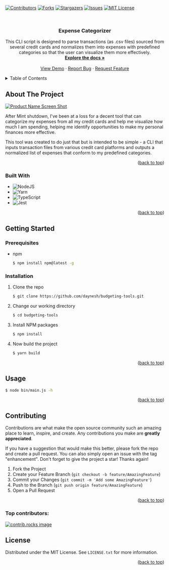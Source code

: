 <!-- Improved compatibility of back to top link: See: https://github.com/othneildrew/Best-README-Template/pull/73 -->
<a id="readme-top"></a>

<!-- PROJECT SHIELDS -->
<!--
*** I'm using markdown "reference style" links for readability.
*** Reference links are enclosed in brackets [ ] instead of parentheses ( ).
*** See the bottom of this document for the declaration of the reference variables
*** for contributors-url, forks-url, etc. This is an optional, concise syntax you may use.
*** https://www.markdownguide.org/basic-syntax/#reference-style-links
-->
[![Contributors][contributors-shield]][contributors-url]
[![Forks][forks-shield]][forks-url]
[![Stargazers][stars-shield]][stars-url]
[![Issues][issues-shield]][issues-url]
[![MIT License][license-shield]][license-url]



<!-- PROJECT LOGO -->
<br />
<div align="center">


  <h3 align="center">Expense Categorizer</h3>

  <p align="center">
    This CLI script is designed to parse transactions (as .csv files) sourced from several credit cards and normalizes them into expenses with predefined categories so that the user can visualize them more effectively.
    <br />
    <a href="https://github.com/daynesh/budgeting-tools"><strong>Explore the docs »</strong></a>
    <br />
    <br />
    <a href="https://github.com/daynesh/budgeting-tools">View Demo</a>
    ·
    <a href="https://github.com/daynesh/budgeting-tools/issues/new?labels=bug&template=bug-report---.md">Report Bug</a>
    ·
    <a href="https://github.com/daynesh/budgeting-tools/issues/new?labels=enhancement&template=feature-request---.md">Request Feature</a>
  </p>
</div>



<!-- TABLE OF CONTENTS -->
<details>
  <summary>Table of Contents</summary>
  <ol>
    <li>
      <a href="#about-the-project">About The Project</a>
      <ul>
        <li><a href="#built-with">Built With</a></li>
      </ul>
    </li>
    <li>
      <a href="#getting-started">Getting Started</a>
      <ul>
        <li><a href="#prerequisites">Prerequisites</a></li>
        <li><a href="#installation">Installation</a></li>
      </ul>
    </li>
    <li><a href="#usage">Usage</a></li>
    <li><a href="#roadmap">Roadmap</a></li>
    <li><a href="#contributing">Contributing</a></li>
    <li><a href="#license">License</a></li>
    <li><a href="#contact">Contact</a></li>
    <li><a href="#acknowledgments">Acknowledgments</a></li>
  </ol>
</details>



<!-- ABOUT THE PROJECT -->
## About The Project

[![Product Name Screen Shot][product-screenshot]](https://example.com)

After Mint shutdown, I've been at a loss for a decent tool that can categorize my expenses from all my credit cards and help me visualize how much I am spending, helping me identify opportunities to make my personal finances more effective.

This tool was created to do just that but is intended to be simple - a CLI that inputs transaction files from various credit card platforms and outputs a normalized list of expenses that conform to my predefined categories.

<p align="right">(<a href="#readme-top">back to top</a>)</p>



### Built With

* ![NodeJS](https://img.shields.io/badge/node.js-6DA55F?style=for-the-badge&logo=node.js&logoColor=white)
* ![Yarn](https://img.shields.io/badge/yarn-%232C8EBB.svg?style=for-the-badge&logo=yarn&logoColor=white)
* ![TypeScript](https://img.shields.io/badge/typescript-%23007ACC.svg?style=for-the-badge&logo=typescript&logoColor=white)
* ![Jest](https://img.shields.io/badge/-jest-%23C21325?style=for-the-badge&logo=jest&logoColor=white)

<p align="right">(<a href="#readme-top">back to top</a>)</p>



<!-- GETTING STARTED -->
## Getting Started


### Prerequisites
 
* npm
  ```sh
  $ npm install npm@latest -g
  ```

### Installation

1. Clone the repo
   ```sh
   $ git clone https://github.com/daynesh/budgeting-tools.git
2. Change our working directory
   ```sh
   $ cd budgeting-tools
   ```
3. Install NPM packages
   ```sh
   $ npm install
   ```
4. Now build the project
   ```sh
   $ yarn build
   ```

<p align="right">(<a href="#readme-top">back to top</a>)</p>



<!-- USAGE EXAMPLES -->
## Usage

```sh
$ node bin/main.js -h
```

<p align="right">(<a href="#readme-top">back to top</a>)</p>


<!-- CONTRIBUTING -->
## Contributing

Contributions are what make the open source community such an amazing place to learn, inspire, and create. Any contributions you make are **greatly appreciated**.

If you have a suggestion that would make this better, please fork the repo and create a pull request. You can also simply open an issue with the tag "enhancement".
Don't forget to give the project a star! Thanks again!

1. Fork the Project
2. Create your Feature Branch (`git checkout -b feature/AmazingFeature`)
3. Commit your Changes (`git commit -m 'Add some AmazingFeature'`)
4. Push to the Branch (`git push origin feature/AmazingFeature`)
5. Open a Pull Request

<p align="right">(<a href="#readme-top">back to top</a>)</p>

### Top contributors:

<a href="https://github.com/daynesh/budgeting-tools/graphs/contributors">
  <img src="https://contrib.rocks/image?repo=daynesh/budgeting-tools" alt="contrib.rocks image" />
</a>



<!-- LICENSE -->
## License

Distributed under the MIT License. See `LICENSE.txt` for more information.

<p align="right">(<a href="#readme-top">back to top</a>)</p>



<!-- MARKDOWN LINKS & IMAGES -->
<!-- https://www.markdownguide.org/basic-syntax/#reference-style-links -->
[contributors-shield]: https://img.shields.io/github/contributors/daynesh/budgeting-tools.svg?style=for-the-badge
[contributors-url]: https://github.com/daynesh/budgeting-tools/graphs/contributors
[forks-shield]: https://img.shields.io/github/forks/daynesh/budgeting-tools.svg?style=for-the-badge
[forks-url]: https://github.com/daynesh/budgeting-tools/network/members
[stars-shield]: https://img.shields.io/github/stars/daynesh/budgeting-tools.svg?style=for-the-badge
[stars-url]: https://github.com/daynesh/budgeting-tools/stargazers
[issues-shield]: https://img.shields.io/github/issues/daynesh/budgeting-tools.svg?style=for-the-badge
[issues-url]: https://github.com/daynesh/budgeting-tools/issues
[license-shield]: https://img.shields.io/github/license/daynesh/budgeting-tools.svg?style=for-the-badge
[license-url]: https://github.com/daynesh/budgeting-tools/blob/master/LICENSE.txt
[linkedin-shield]: https://img.shields.io/badge/-LinkedIn-black.svg?style=for-the-badge&logo=linkedin&colorB=555
[product-screenshot]: images/screenshot.png